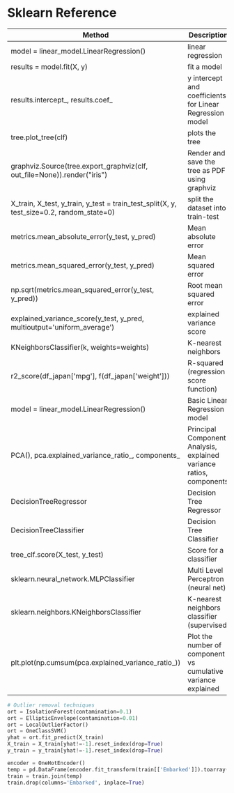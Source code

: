 # Sklearn Reference

| Method                                                                                   | Description                                                         |
| ---------------------------------------------------------------------------------------- | ------------------------------------------------------------------- |
| model = linear_model.LinearRegression()                                                  | linear regression                                                   |
| results = model.fit(X, y)                                                                | fit a model                                                         |
| results.intercept_, results.coef_                                                        | y intercept and coefficients for Linear Regression model            |
| tree.plot_tree(clf)                                                                      | plots the tree                                                      |
| graphviz.Source(tree.export_graphviz(clf, out_file=None)).render("iris")                 | Render and save the tree as PDF using graphviz                      |
| X_train, X_test, y_train, y_test = train_test_split(X, y, test_size=0.2, random_state=0) | split the dataset into train-test                                   |
| metrics.mean_absolute_error(y_test, y_pred)                                              | Mean absolute error                                                 |
| metrics.mean_squared_error(y_test, y_pred)                                               | Mean squared error                                                  |
| np.sqrt(metrics.mean_squared_error(y_test, y_pred))                                      | Root mean squared error                                             |
| explained_variance_score(y_test, y_pred, multioutput='uniform_average')                  | explained variance score                                            |
| KNeighborsClassifier(k, weights=weights)                                                 | K-nearest neighbors                                                 |
| r2_score(df_japan['mpg'], f(df_japan['weight']))                                         | R-squared (regression score function)                               |
| model = linear_model.LinearRegression()                                                  | Basic Linear Regression model                                       |
| PCA(), pca.explained_variance_ratio_, components_                                        | Principal Component Analysis, explained variance ratios, components |
| DecisionTreeRegressor                                                                    | Decision Tree Regressor                                             |
| DecisionTreeClassifier                                                                   | Decision Tree Classifier                                            |
| tree_clf.score(X_test, y_test)                                                           | Score for a classifier                                              |
| sklearn.neural_network.MLPClassifier                                                     | Multi Level Perceptron (neural net)                                 |
| sklearn.neighbors.KNeighborsClassifier                                                   | K-nearest neighbors classifier (supervised)                         |
| plt.plot(np.cumsum(pca.explained_variance_ratio_))                                       | Plot the number of component vs cumulative variance explained       |


```python
# Outlier removal techniques
ort = IsolationForest(contamination=0.1)
ort = EllipticEnvelope(contamination=0.01)
ort = LocalOutlierFactor()
ort = OneClassSVM()
yhat = ort.fit_predict(X_train)
X_train = X_train[yhat!=-1].reset_index(drop=True)
y_train = y_train[yhat!=-1].reset_index(drop=True)
```

```python
encoder = OneHotEncoder()
temp = pd.DataFrame(encoder.fit_transform(train[['Embarked']]).toarray(), columns=['S', 'C', 'Q'])
train = train.join(temp)
train.drop(columns='Embarked', inplace=True)
```
